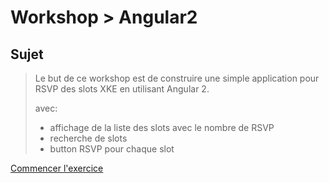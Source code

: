 # Workshop > Angular2

## Sujet

> Le but de ce workshop est de construire une simple application pour RSVP des slots XKE en utilisant Angular 2.
> 
> avec:
> - affichage de la liste des slots avec le nombre de RSVP 
> - recherche de slots
> - button RSVP pour chaque slot

[Commencer l'exercice](getting-started.md)

